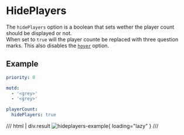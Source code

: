 # HidePlayers

The `hidePlayers` option is a boolean that sets wether the player count should be displayed or not.  
When set to `true` will the player counte be replaced with three question marks. This also disables the [`hover`](hover.md) option.

## Example

```yaml
priority: 0

motd:
  - '<grey>'
  - '<grey>'

playerCount:
  hidePlayers: true
```
/// html | div.result
![hideplayers-example](../../../assets/images/examples/hideplayers-example.jpg){ loading="lazy" }
///